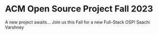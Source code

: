 # ACM Open Source Project Fall 2023
A new project awaits...
Join us this Fall for a new Full-Stack OSP!
Saachi Varshney
